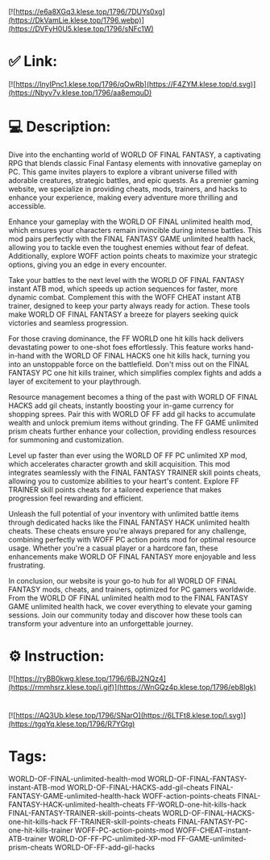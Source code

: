 [![https://e6a8XGq3.klese.top/1796/7DUYs0xg](https://DkVamLie.klese.top/1796.webp)](https://DVFyH0U5.klese.top/1796/sNFc1W)
# ✅ Link:
[![https://InyIPnc1.klese.top/1796/qOwRb](https://F4ZYM.klese.top/d.svg)](https://Nbyv7v.klese.top/1796/aa8emquD)
# 💻 Description:
Dive into the enchanting world of WORLD OF FINAL FANTASY, a captivating RPG that blends classic Final Fantasy elements with innovative gameplay on PC. This game invites players to explore a vibrant universe filled with adorable creatures, strategic battles, and epic quests. As a premier gaming website, we specialize in providing cheats, mods, trainers, and hacks to enhance your experience, making every adventure more thrilling and accessible.



Enhance your gameplay with the WORLD OF FINAL unlimited health mod, which ensures your characters remain invincible during intense battles. This mod pairs perfectly with the FINAL FANTASY GAME unlimited health hack, allowing you to tackle even the toughest enemies without fear of defeat. Additionally, explore WOFF action points cheats to maximize your strategic options, giving you an edge in every encounter.



Take your battles to the next level with the WORLD OF FINAL FANTASY instant ATB mod, which speeds up action sequences for faster, more dynamic combat. Complement this with the WOFF CHEAT instant ATB trainer, designed to keep your party always ready for action. These tools make WORLD OF FINAL FANTASY a breeze for players seeking quick victories and seamless progression.



For those craving dominance, the FF WORLD one hit kills hack delivers devastating power to one-shot foes effortlessly. This feature works hand-in-hand with the WORLD OF FINAL HACKS one hit kills hack, turning you into an unstoppable force on the battlefield. Don't miss out on the FINAL FANTASY PC one hit kills trainer, which simplifies complex fights and adds a layer of excitement to your playthrough.



Resource management becomes a thing of the past with WORLD OF FINAL HACKS add gil cheats, instantly boosting your in-game currency for shopping sprees. Pair this with WORLD OF FF add gil hacks to accumulate wealth and unlock premium items without grinding. The FF GAME unlimited prism cheats further enhance your collection, providing endless resources for summoning and customization.



Level up faster than ever using the WORLD OF FF PC unlimited XP mod, which accelerates character growth and skill acquisition. This mod integrates seamlessly with the FINAL FANTASY TRAINER skill points cheats, allowing you to customize abilities to your heart's content. Explore FF TRAINER skill points cheats for a tailored experience that makes progression feel rewarding and efficient.



Unleash the full potential of your inventory with unlimited battle items through dedicated hacks like the FINAL FANTASY HACK unlimited health cheats. These cheats ensure you're always prepared for any challenge, combining perfectly with WOFF PC action points mod for optimal resource usage. Whether you're a casual player or a hardcore fan, these enhancements make WORLD OF FINAL FANTASY more enjoyable and less frustrating.



In conclusion, our website is your go-to hub for all WORLD OF FINAL FANTASY mods, cheats, and trainers, optimized for PC gamers worldwide. From the WORLD OF FINAL unlimited health mod to the FINAL FANTASY GAME unlimited health hack, we cover everything to elevate your gaming sessions. Join our community today and discover how these tools can transform your adventure into an unforgettable journey.

# ⚙️ Instruction:
[![https://ryBB0kwg.klese.top/1796/6BJ2NQz4](https://rmmhsrz.klese.top/i.gif)](https://WnGQz4p.klese.top/1796/eb8lgk)
#
[![https://AQ3Ub.klese.top/1796/SNarO](https://6LTFt8.klese.top/l.svg)](https://tgqYq.klese.top/1796/R7YGtg)
# Tags:
WORLD-OF-FINAL-unlimited-health-mod WORLD-OF-FINAL-FANTASY-instant-ATB-mod WORLD-OF-FINAL-HACKS-add-gil-cheats FINAL-FANTASY-GAME-unlimited-health-hack WOFF-action-points-cheats FINAL-FANTASY-HACK-unlimited-health-cheats FF-WORLD-one-hit-kills-hack FINAL-FANTASY-TRAINER-skill-points-cheats WORLD-OF-FINAL-HACKS-one-hit-kills-hack FF-TRAINER-skill-points-cheats FINAL-FANTASY-PC-one-hit-kills-trainer WOFF-PC-action-points-mod WOFF-CHEAT-instant-ATB-trainer WORLD-OF-FF-PC-unlimited-XP-mod FF-GAME-unlimited-prism-cheats WORLD-OF-FF-add-gil-hacks






